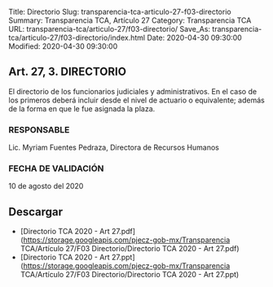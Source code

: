 Title: Directorio
Slug: transparencia-tca-articulo-27-f03-directorio
Summary: Transparencia TCA, Artículo 27
Category: Transparencia TCA
URL: transparencia-tca/articulo-27/f03-directorio/
Save_As: transparencia-tca/articulo-27/f03-directorio/index.html
Date: 2020-04-30 09:30:00
Modified: 2020-04-30 09:30:00


## Art. 27, 3. DIRECTORIO

El directorio de los funcionarios judiciales y administrativos. En el caso de los primeros deberá incluir desde el nivel de actuario o equivalente; además de la forma en que le fue asignada la plaza.

### RESPONSABLE

Lic. Myriam Fuentes Pedraza, Directora de Recursos Humanos

### FECHA DE VALIDACIÓN

10 de agosto del 2020


## Descargar


* [Directorio TCA 2020 - Art 27.pdf](https://storage.googleapis.com/pjecz-gob-mx/Transparencia TCA/Artículo 27/F03 Directorio/Directorio TCA 2020 - Art 27.pdf)
* [Directorio TCA 2020 - Art 27.ppt](https://storage.googleapis.com/pjecz-gob-mx/Transparencia TCA/Artículo 27/F03 Directorio/Directorio TCA 2020 - Art 27.ppt)


